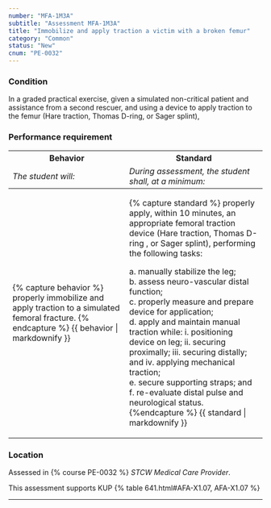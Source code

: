 ```yaml
---
number: "MFA-1M3A"
subtitle: "Assessment MFA-1M3A"
title: "Immobilize and apply traction a victim with a broken femur"
category: "Common"
status: "New"
cnum: "PE-0032"
---
```

### Condition

In a graded practical exercise, given a simulated non-critical patient and assistance from a second rescuer, and using a device to apply traction to the femur (Hare traction, Thomas D-ring, or Sager splint),

### Performance requirement 

<table width='100%' class='Guidelines'>
 <thead>
 <tr>
     <th class='thirty'>Behavior</th>
     <th class='seventy'>Standard</th>
 </tr>
 <tr>
     <td><em>The student will:</em></td>
     <td><em>During assessment, the student shall, at a minimum:</em></td>
 </tr>
 </thead>
 <tbody>
 

<tr><td>

{% capture behavior %}
properly immobilize and apply traction to a simulated femoral fracture.
{% endcapture %}
{{ behavior | markdownify }}

</td><td>

{% capture standard %}
properly apply, within 10 minutes, an appropriate femoral traction device (Hare traction, Thomas D-ring , or Sager splint), performing the following tasks:

a. manually stabilize the leg;  
b. assess neuro-vascular distal function;  
c. properly measure and prepare device for application;  
d. apply and maintain manual traction while:
        i. positioning device on leg;
        ii. securing proximally;
        iii. securing distally; and
        iv. applying mechanical traction;  
e. secure supporting straps; and  
f. re-evaluate distal pulse and neurological status.
{%endcapture %}
{{ standard | markdownify }}

</td></tr>



 </tbody>
 </table>

### Location

Assessed in  {% course  PE-0032 %}  *STCW Medical Care Provider*.

This assessment supports KUP {% table 641.html#AFA-X1.07, AFA-X1.07 %}

***

